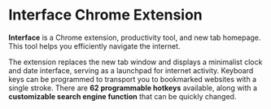 # Interface Chrome Extension

**Interface** is a Chrome extension, productivity tool, and new tab homepage. This tool helps you efficiently navigate the internet.

The extension replaces the new tab window and displays a minimalist clock and date interface, serving as a launchpad for internet activity. Keyboard keys can be programmed to transport you to bookmarked websites with a single stroke. There are **62 programmable hotkeys** available, along with a **customizable search engine function** that can be quickly changed.
